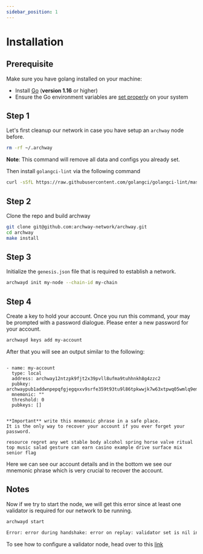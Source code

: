 ```yaml
---
sidebar_position: 1
---
```


# Installation


## Prerequisite

Make sure you have golang installed on your machine:

- Install [Go](https://golang.org/doc/install) (**version 1.16** or higher)
- Ensure the Go environment variables are [set properly](https://golang.org/doc/gopath_code#GOPATH) on your system


## Step 1

Let's first cleanup our network in case you have setup an `archway` node before.

```bash
rm -rf ~/.archway
```

**Note**: This command will remove all data and configs you already set.


Then install `golangci-lint` via the following command

```bash
curl -sSfL https://raw.githubusercontent.com/golangci/golangci-lint/master/install.sh | sh -s -- -b $(go env GOPATH)/bin v1.42.1
```


## Step 2

Clone the repo and build archway

```bash
git clone git@github.com:archway-network/archway.git
cd archway
make install
```

## Step 3

Initialize the `genesis.json` file that is required to establish a network.

```bash
archwayd init my-node --chain-id my-chain
```

## Step 4 

Create a key to hold your account. Once you run this command, your may be prompted with a password dialogue. Please enter a new password for your account.

```bash
archwayd keys add my-account
```

After that you will see an output similar to the following:

```

- name: my-account
  type: local
  address: archway12ntzpk9fjt2x39pvll8ufma9tuhhnkh8g4zzc2
  pubkey: archwaypub1addwnpepqfgjegqxxv9srfe359t93tu9l86tpkwwjk7w63xtpwq05wmlq9emjmxfmmv
  mnemonic: ""
  threshold: 0
  pubkeys: []


**Important** write this mnemonic phrase in a safe place.
It is the only way to recover your account if you ever forget your password.

resource regret any wet stable body alcohol spring horse valve ritual top music salad gesture can earn casino example drive surface mix senior flag
```

Here we can see our account details and in the bottom we see our mnemonic phrase which is very crucial to recover the account.


## Notes

Now if we try to start the node, we will get this error since at least one validator is required for our network to be running.

```bash
archwayd start

Error: error during handshake: error on replay: validator set is nil in genesis and still empty after InitChain
```

To see how to configure a validator node, head over to this [link](../validator/overview.md)